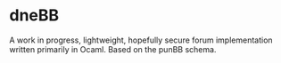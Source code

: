 # dneBB
A work in progress, lightweight, hopefully secure 
forum implementation written primarily in Ocaml. 
Based on the punBB schema. 
